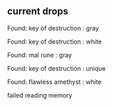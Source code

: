 ## current drops

Found: key of destruction : gray
Found: key of destruction : white
Found: mal rune : gray
Found: key of destruction : unique
Found: flawless amethyst : white
failed reading memory
